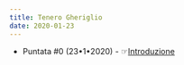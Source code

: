 ```yaml
---
title: Tenero Gheriglio
date: 2020-01-23
---
```

* Puntata #0 (23•1•2020) - ☞[Introduzione](https://anchor.fm/miriana-novella7)
